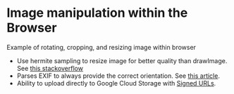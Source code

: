 Image manipulation within the Browser
=================================

Example of rotating, cropping, and resizing image within browser

- Use hermite sampling to resize image for better quality than drawImage. See [this stackoverflow](http://stackoverflow.com/questions/18922880/html5-canvas-resize-downscale-image-high-quality/19223362#19223362)
- Parses EXIF to always provide the correct orientation. See [this article](http://www.daveperrett.com/articles/2012/07/28/exif-orientation-handling-is-a-ghetto/).
- Ability to upload directly to Google Cloud Storage with [Signed URLs](https://developers.google.com/storage/docs/accesscontrol#Signed-URLs).
